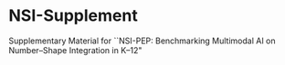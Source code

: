 # NSI-Supplement
Supplementary Material for ``NSI-PEP: Benchmarking Multimodal AI on Number–Shape Integration in K–12"
